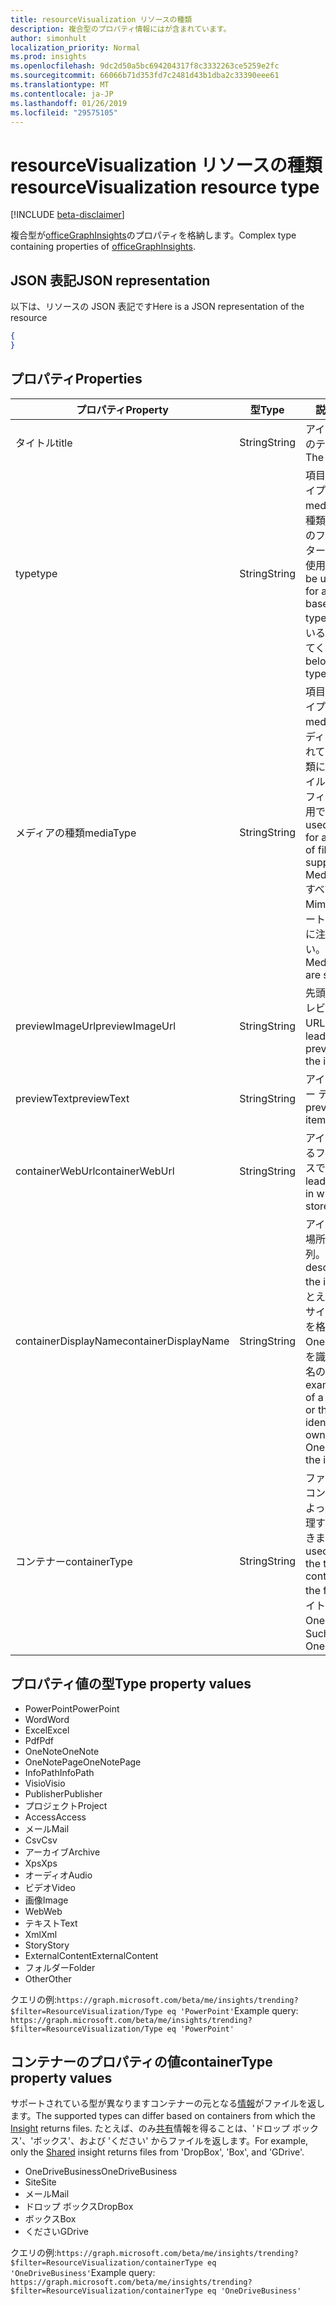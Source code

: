 ```yaml
---
title: resourceVisualization リソースの種類
description: 複合型のプロパティ情報にはが含まれています。
author: simonhult
localization_priority: Normal
ms.prod: insights
ms.openlocfilehash: 9dc2d50a5bc694204317f8c3332263ce5259e2fc
ms.sourcegitcommit: 66066b71d353fd7c2481d43b1dba2c33390eee61
ms.translationtype: MT
ms.contentlocale: ja-JP
ms.lasthandoff: 01/26/2019
ms.locfileid: "29575105"
---
```

# <a name="resourcevisualization-resource-type"></a><span data-ttu-id="d5975-103">resourceVisualization リソースの種類</span><span class="sxs-lookup"><span data-stu-id="d5975-103">resourceVisualization resource type</span></span>

[!INCLUDE [beta-disclaimer](../../includes/beta-disclaimer.md)]

<span data-ttu-id="d5975-104">複合型が[officeGraphInsights](insights.md)のプロパティを格納します。</span><span class="sxs-lookup"><span data-stu-id="d5975-104">Complex type containing properties of [officeGraphInsights](insights.md).</span></span>

## <a name="json-representation"></a><span data-ttu-id="d5975-105">JSON 表記</span><span class="sxs-lookup"><span data-stu-id="d5975-105">JSON representation</span></span>

<span data-ttu-id="d5975-106">以下は、リソースの JSON 表記です</span><span class="sxs-lookup"><span data-stu-id="d5975-106">Here is a JSON representation of the resource</span></span>

<!-- {
  "blockType": "resource",
  "optionalProperties": [
  ],  
  "@odata.type": "microsoft.graph.resourceVisualization"
}-->
```json
{
}
```

## <a name="properties"></a><span data-ttu-id="d5975-107">プロパティ</span><span class="sxs-lookup"><span data-stu-id="d5975-107">Properties</span></span>

| <span data-ttu-id="d5975-108">プロパティ</span><span class="sxs-lookup"><span data-stu-id="d5975-108">Property</span></span>              | <span data-ttu-id="d5975-109">型</span><span class="sxs-lookup"><span data-stu-id="d5975-109">Type</span></span>          | <span data-ttu-id="d5975-110">説明</span><span class="sxs-lookup"><span data-stu-id="d5975-110">Description</span></span>  |
| -------------         |---------------| -------------|
| <span data-ttu-id="d5975-111">タイトル</span><span class="sxs-lookup"><span data-stu-id="d5975-111">title</span></span>                 | <span data-ttu-id="d5975-112">String</span><span class="sxs-lookup"><span data-stu-id="d5975-112">String</span></span>        | <span data-ttu-id="d5975-113">アイテムのタイトルのテキストです。</span><span class="sxs-lookup"><span data-stu-id="d5975-113">The item's title text.</span></span>               |
| <span data-ttu-id="d5975-114">type</span><span class="sxs-lookup"><span data-stu-id="d5975-114">type</span></span>              | <span data-ttu-id="d5975-115">String</span><span class="sxs-lookup"><span data-stu-id="d5975-115">String</span></span>        | <span data-ttu-id="d5975-116">項目のメディア ・ タイプ。</span><span class="sxs-lookup"><span data-stu-id="d5975-116">The item's media type.</span></span> <span data-ttu-id="d5975-117">特定の種類に基づいて特定のファイルをフィルター処理するために使用できます。</span><span class="sxs-lookup"><span data-stu-id="d5975-117">Can be used for filtering for a specific file based on a specific type.</span></span> <span data-ttu-id="d5975-118">サポートされている型の下を参照してください。</span><span class="sxs-lookup"><span data-stu-id="d5975-118">See below for supported types.</span></span> |
| <span data-ttu-id="d5975-119">メディアの種類</span><span class="sxs-lookup"><span data-stu-id="d5975-119">mediaType</span></span>             | <span data-ttu-id="d5975-120">String</span><span class="sxs-lookup"><span data-stu-id="d5975-120">String</span></span>        | <span data-ttu-id="d5975-121">項目のメディア ・ タイプ。</span><span class="sxs-lookup"><span data-stu-id="d5975-121">The item's media type.</span></span> <span data-ttu-id="d5975-122">IANA メディアのサポートされている Mime の種類に基づいて、ファイルの特定の種類のフィルター処理に使用できます。</span><span class="sxs-lookup"><span data-stu-id="d5975-122">Can be used for for filtering for a specific type of file based on supported IANA Media Mime Types.</span></span> <span data-ttu-id="d5975-123">すべてのメディアの Mime タイプがサポートされていることに注意してください。</span><span class="sxs-lookup"><span data-stu-id="d5975-123">Note that not all Media Mime Types are supported.</span></span> |
| <span data-ttu-id="d5975-124">previewImageUrl</span><span class="sxs-lookup"><span data-stu-id="d5975-124">previewImageUrl</span></span>       | <span data-ttu-id="d5975-125">String</span><span class="sxs-lookup"><span data-stu-id="d5975-125">String</span></span>        | <span data-ttu-id="d5975-126">先頭のアイテムのプレビュー イメージの URL です。</span><span class="sxs-lookup"><span data-stu-id="d5975-126">A URL leading to the preview image for the item.</span></span> |
| <span data-ttu-id="d5975-127">previewText</span><span class="sxs-lookup"><span data-stu-id="d5975-127">previewText</span></span>           | <span data-ttu-id="d5975-128">String</span><span class="sxs-lookup"><span data-stu-id="d5975-128">String</span></span>        | <span data-ttu-id="d5975-129">アイテムのプレビュー テキストです。</span><span class="sxs-lookup"><span data-stu-id="d5975-129">A preview text for the item.</span></span> |
| <span data-ttu-id="d5975-130">containerWebUrl</span><span class="sxs-lookup"><span data-stu-id="d5975-130">containerWebUrl</span></span>       | <span data-ttu-id="d5975-131">String</span><span class="sxs-lookup"><span data-stu-id="d5975-131">String</span></span>        | <span data-ttu-id="d5975-132">アイテムが格納されるフォルダーへのパスです。</span><span class="sxs-lookup"><span data-stu-id="d5975-132">A path leading to the folder in which the item is stored.</span></span> |
| <span data-ttu-id="d5975-133">containerDisplayName</span><span class="sxs-lookup"><span data-stu-id="d5975-133">containerDisplayName</span></span>  | <span data-ttu-id="d5975-134">String</span><span class="sxs-lookup"><span data-stu-id="d5975-134">String</span></span>        | <span data-ttu-id="d5975-135">アイテムを保存する場所を説明する文字列。</span><span class="sxs-lookup"><span data-stu-id="d5975-135">A string describing where the item is stored.</span></span> <span data-ttu-id="d5975-136">たとえば、SharePoint サイト、または項目を格納する OneDrive の所有者を識別するユーザー名の名前です。</span><span class="sxs-lookup"><span data-stu-id="d5975-136">For example, the name of a SharePoint site or the user name identifying the owner of the OneDrive storing the item.</span></span>  |
| <span data-ttu-id="d5975-137">コンテナー</span><span class="sxs-lookup"><span data-stu-id="d5975-137">containerType</span></span>         | <span data-ttu-id="d5975-138">String</span><span class="sxs-lookup"><span data-stu-id="d5975-138">String</span></span> | <span data-ttu-id="d5975-139">ファイルを格納するコンテナーの種類によってフィルター処理するために使用できます。</span><span class="sxs-lookup"><span data-stu-id="d5975-139">Can be used for filtering by the type of container in which the file is stored.</span></span> <span data-ttu-id="d5975-140">サイトなど OneDriveBusiness。</span><span class="sxs-lookup"><span data-stu-id="d5975-140">Such as Site or OneDriveBusiness.</span></span>       |

## <a name="type-property-values"></a><span data-ttu-id="d5975-141">プロパティ値の型</span><span class="sxs-lookup"><span data-stu-id="d5975-141">Type property values</span></span>
-   <span data-ttu-id="d5975-142">PowerPoint</span><span class="sxs-lookup"><span data-stu-id="d5975-142">PowerPoint</span></span>
-   <span data-ttu-id="d5975-143">Word</span><span class="sxs-lookup"><span data-stu-id="d5975-143">Word</span></span>
-   <span data-ttu-id="d5975-144">Excel</span><span class="sxs-lookup"><span data-stu-id="d5975-144">Excel</span></span>
-   <span data-ttu-id="d5975-145">Pdf</span><span class="sxs-lookup"><span data-stu-id="d5975-145">Pdf</span></span>
-   <span data-ttu-id="d5975-146">OneNote</span><span class="sxs-lookup"><span data-stu-id="d5975-146">OneNote</span></span>
-   <span data-ttu-id="d5975-147">OneNotePage</span><span class="sxs-lookup"><span data-stu-id="d5975-147">OneNotePage</span></span>
-   <span data-ttu-id="d5975-148">InfoPath</span><span class="sxs-lookup"><span data-stu-id="d5975-148">InfoPath</span></span>
-   <span data-ttu-id="d5975-149">Visio</span><span class="sxs-lookup"><span data-stu-id="d5975-149">Visio</span></span>
-   <span data-ttu-id="d5975-150">Publisher</span><span class="sxs-lookup"><span data-stu-id="d5975-150">Publisher</span></span>
-   <span data-ttu-id="d5975-151">プロジェクト</span><span class="sxs-lookup"><span data-stu-id="d5975-151">Project</span></span>
-   <span data-ttu-id="d5975-152">Access</span><span class="sxs-lookup"><span data-stu-id="d5975-152">Access</span></span>
-   <span data-ttu-id="d5975-153">メール</span><span class="sxs-lookup"><span data-stu-id="d5975-153">Mail</span></span>
-   <span data-ttu-id="d5975-154">Csv</span><span class="sxs-lookup"><span data-stu-id="d5975-154">Csv</span></span>
-   <span data-ttu-id="d5975-155">アーカイブ</span><span class="sxs-lookup"><span data-stu-id="d5975-155">Archive</span></span>
-   <span data-ttu-id="d5975-156">Xps</span><span class="sxs-lookup"><span data-stu-id="d5975-156">Xps</span></span>
-   <span data-ttu-id="d5975-157">オーディオ</span><span class="sxs-lookup"><span data-stu-id="d5975-157">Audio</span></span>
-   <span data-ttu-id="d5975-158">ビデオ</span><span class="sxs-lookup"><span data-stu-id="d5975-158">Video</span></span>
-   <span data-ttu-id="d5975-159">画像</span><span class="sxs-lookup"><span data-stu-id="d5975-159">Image</span></span>
-   <span data-ttu-id="d5975-160">Web</span><span class="sxs-lookup"><span data-stu-id="d5975-160">Web</span></span>
-   <span data-ttu-id="d5975-161">テキスト</span><span class="sxs-lookup"><span data-stu-id="d5975-161">Text</span></span>
-   <span data-ttu-id="d5975-162">Xml</span><span class="sxs-lookup"><span data-stu-id="d5975-162">Xml</span></span>
-   <span data-ttu-id="d5975-163">Story</span><span class="sxs-lookup"><span data-stu-id="d5975-163">Story</span></span>
-   <span data-ttu-id="d5975-164">ExternalContent</span><span class="sxs-lookup"><span data-stu-id="d5975-164">ExternalContent</span></span>
-   <span data-ttu-id="d5975-165">フォルダー</span><span class="sxs-lookup"><span data-stu-id="d5975-165">Folder</span></span>
-   <span data-ttu-id="d5975-166">Other</span><span class="sxs-lookup"><span data-stu-id="d5975-166">Other</span></span>

<span data-ttu-id="d5975-167">クエリの例:`https://graph.microsoft.com/beta/me/insights/trending?$filter=ResourceVisualization/Type eq 'PowerPoint'`</span><span class="sxs-lookup"><span data-stu-id="d5975-167">Example query: `https://graph.microsoft.com/beta/me/insights/trending?$filter=ResourceVisualization/Type eq 'PowerPoint'`</span></span>

## <a name="containertype-property-values"></a><span data-ttu-id="d5975-168">コンテナーのプロパティの値</span><span class="sxs-lookup"><span data-stu-id="d5975-168">containerType property values</span></span>
<span data-ttu-id="d5975-169">サポートされている型が異なりますコンテナーの元となる[情報](insights.md)がファイルを返します。</span><span class="sxs-lookup"><span data-stu-id="d5975-169">The supported types can differ based on containers from which the [Insight](insights.md) returns files.</span></span> <span data-ttu-id="d5975-170">たとえば、のみ[共有](insights-shared.md)情報を得ることは、'ドロップ ボックス'、'ボックス'、および 'ください' からファイルを返します。</span><span class="sxs-lookup"><span data-stu-id="d5975-170">For example, only the [Shared](insights-shared.md) insight returns files from 'DropBox', 'Box', and 'GDrive'.</span></span>

-   <span data-ttu-id="d5975-171">OneDriveBusiness</span><span class="sxs-lookup"><span data-stu-id="d5975-171">OneDriveBusiness</span></span>
-   <span data-ttu-id="d5975-172">Site</span><span class="sxs-lookup"><span data-stu-id="d5975-172">Site</span></span>
-   <span data-ttu-id="d5975-173">メール</span><span class="sxs-lookup"><span data-stu-id="d5975-173">Mail</span></span>
-   <span data-ttu-id="d5975-174">ドロップ ボックス</span><span class="sxs-lookup"><span data-stu-id="d5975-174">DropBox</span></span>
-   <span data-ttu-id="d5975-175">ボックス</span><span class="sxs-lookup"><span data-stu-id="d5975-175">Box</span></span>
-   <span data-ttu-id="d5975-176">ください</span><span class="sxs-lookup"><span data-stu-id="d5975-176">GDrive</span></span>

<span data-ttu-id="d5975-177">クエリの例:`https://graph.microsoft.com/beta/me/insights/trending?$filter=ResourceVisualization/containerType eq 'OneDriveBusiness'`</span><span class="sxs-lookup"><span data-stu-id="d5975-177">Example query: `https://graph.microsoft.com/beta/me/insights/trending?$filter=ResourceVisualization/containerType eq 'OneDriveBusiness'`</span></span>
<!--
{
  "type": "#page.annotation",
  "suppressions": [
    "Error: /api-reference/beta/resources/insights-resourcevisualization.md:\r\n      Exception processing links.\r\n    System.ArgumentException: Link Definition was null. Link text: !INCLUDE [beta-disclaimer](../../includes/beta-disclaimer.md)\r\n      at ApiDoctor.Validation.DocFile.get_LinkDestinations()\r\n      at ApiDoctor.Validation.DocSet.ValidateLinks(Boolean includeWarnings, String[] relativePathForFiles, IssueLogger issues, Boolean requireFilenameCaseMatch, Boolean printOrphanedFiles)"
  ]
}
-->
